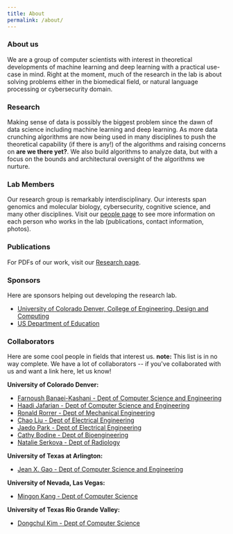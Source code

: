 ```yaml
---
title: About
permalink: /about/
---
```


### About us
We are a group of computer scientists with interest in theoretical developments of machine learning and deep learning with a practical use-case in mind. Right at the moment, much of the research in the lab is about solving problems either in the biomedical field, or natural language processing or cybersecurity domain.

### Research
Making sense of data is possibly the biggest problem since the dawn of data science including machine learning and deep learning. As more data crunching algorithms are now being used in many disciplines to push the theoretical capability (if there is any!) of the algorithms and raising concerns on **are we there yet?**. We also build algorithms to analyze data, but with a focus on the bounds and architectural oversight of the algorithms we nurture.

### Lab Members

Our research group is remarkably interdisciplinary. Our interests span genomics and molecular biology, cybersecurity, cognitive science, and many other disciplines. Visit our [people page](http://ml.cse.ucdenver.edu/people/) to see more information on each person who works in the lab (publications, contact information, photos).


### Publications

For PDFs of our work, visit our [Research page](http://ml.cse.ucdenver.edu/research/). 

### Sponsors
Here are sponsors helping out developing the research lab.
- [University of Colorado Denver, College of Engineering, Design and Computing](https://engineering.ucdenver.edu/)
- [US Department of Education](https://www.ed.gov/)


### Collaborators

Here are some cool people in fields that interest us. **note:** This list is in no way complete. We have a lot of collaborators -- if you've collaborated with us and want a link here, let us know!

**University of Colorado Denver:**
- [Farnoush Banaei-Kashani - Dept of Computer Science and Engineering](http://cse.ucdenver.edu/~farnoush/)
- [Haadi Jafarian - Dept of Computer Science and Engineering](http://cse.ucdenver.edu/~jafariah/)
- [Ronald Rorrer - Dept of Mechanical Engineering](http://www.ronaldrorrer.com/)
- [Chao Liu - Dept of Electrical Engineering](https://scholar.google.com/citations?user=cqsnI_4AAAAJ&hl=en)
- [Jaedo Park - Dept of Electrical Engineering](https://engineering.ucdenver.edu/research/electrical-engineering-research/energy-and-power-systems/research-faculty/park-jaedo)
- [Cathy Bodine - Dept of Bioengineering](http://www.ucdenver.edu/academics/AssistiveTechnologyPartners/about-us/faculty/Pages/Bodine,%20Cathy.aspx)
- [Natalie Serkova - Dept of Radiology](https://profiles.ucdenver.edu/display/225001)

**University of Texas at Arlington:**
- [Jean X. Gao - Dept of Computer Science and Engineering](http://crystal.uta.edu/~gao/)

**University of Nevada, Las Vegas:**
- [Mingon Kang - Dept of Computer Science](http://mkang.faculty.unlv.edu/)

**University of Texas Rio Grande Valley:**
- [Dongchul Kim - Dept of Computer Science](https://faculty.utrgv.edu/dongchul.kim/)




